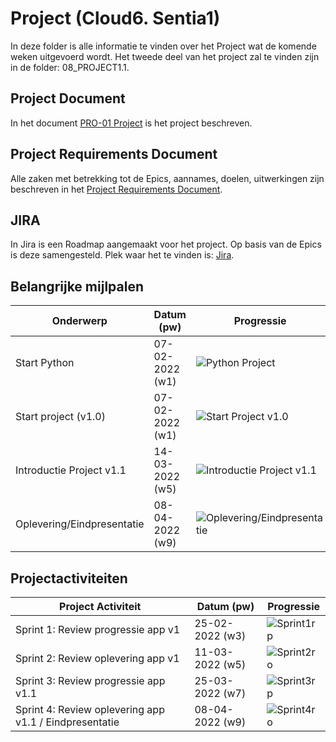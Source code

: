 # Project (Cloud6. Sentia1)
In deze folder is alle informatie te vinden over het Project wat de komende weken uitgevoerd wordt. Het tweede deel van het project zal te vinden zijn in de folder: 08_PROJECT1.1.

## Project Document
In het document [PRO-01 Project](https://docs.google.com/document/d/1yiJkqn4bXbaM5r-KYqE907bFJSXZoPKeWgFpOIHl19E/edit) is het project beschreven.

## Project Requirements Document
Alle zaken met betrekking tot de Epics, aannames, doelen, uitwerkingen zijn beschreven in het [Project Requirements Document](../07_Project/Product_Requirements_Document.md).
## JIRA
In Jira is een Roadmap aangemaakt voor het project. Op basis van de Epics is deze samengesteld.
Plek waar het te vinden is: [Jira](https://techgroundscloud6q.atlassian.net/jira/software/projects/PCS/boards/5).

## Belangrijke mijlpalen
| **Onderwerp** | **Datum (pw)** | **Progressie** | **Datum klaar** |
| ------------- | -------------- | -------------- | -------- |
| Start Python | 07-02-2022 (w1) | ![Python Project](https://us-central1-progress-markdown.cloudfunctions.net/progress/100) | 8 februari 2022 |
| Start project (v1.0) | 07-02-2022 (w1) | ![Start Project v1.0](https://us-central1-progress-markdown.cloudfunctions.net/progress/100) | 7 februari 2022 |
| Introductie Project v1.1 | 14-03-2022 (w5) | ![Introductie Project v1.1](https://us-central1-progress-markdown.cloudfunctions.net/progress/0) | d.d. |
| Oplevering/Eindpresentatie | 08-04-2022 (w9) | ![Oplevering/Eindpresentatie](https://us-central1-progress-markdown.cloudfunctions.net/progress/0) | d.d. |

## Projectactiviteiten
| **Project Activiteit** | **Datum (pw)** | **Progressie** |
| ---------------------- | -------------- | -------------- |
| Sprint 1: Review progressie app v1 | 25-02-2022 (w3) | ![Sprint1rp](https://us-central1-progress-markdown.cloudfunctions.net/progress/33) |
| Sprint 2: Review oplevering app v1 | 11-03-2022 (w5) | ![Sprint2ro](https://us-central1-progress-markdown.cloudfunctions.net/progress/0) |
| Sprint 3: Review progressie app v1.1 | 25-03-2022 (w7) | ![Sprint3rp](https://us-central1-progress-markdown.cloudfunctions.net/progress/0) |
| Sprint 4: Review oplevering app v1.1 / Eindpresentatie | 08-04-2022 (w9)| ![Sprint4ro](https://us-central1-progress-markdown.cloudfunctions.net/progress/0) |
